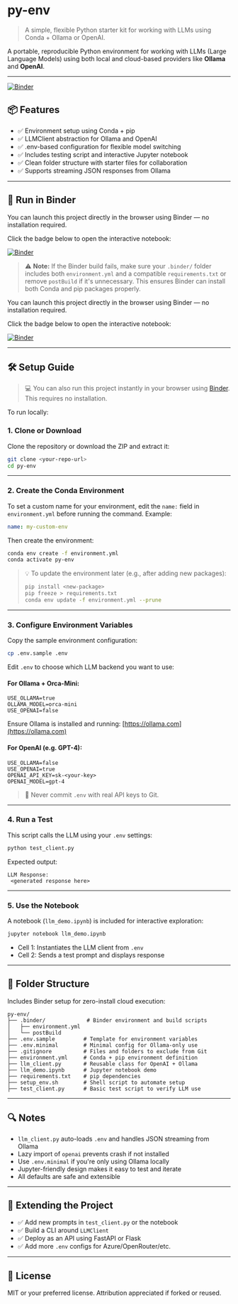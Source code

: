# py-env

> A simple, flexible Python starter kit for working with LLMs using Conda + Ollama or OpenAI.

A portable, reproducible Python environment for working with LLMs (Large Language Models) using both local and cloud-based providers like **Ollama** and **OpenAI**.

---

[![Binder](https://mybinder.org/badge_logo.svg)](https://mybinder.org/v2/gh/vedanta/py-env/HEAD?labpath=llm_demo.ipynb)

## 📦 Features

* ✅ Environment setup using Conda + pip
* ✅ LLMClient abstraction for Ollama and OpenAI
* ✅ .env-based configuration for flexible model switching
* ✅ Includes testing script and interactive Jupyter notebook
* ✅ Clean folder structure with starter files for collaboration
* ✅ Supports streaming JSON responses from Ollama

---

## 🚀 Run in Binder

You can launch this project directly in the browser using Binder — no installation required.

Click the badge below to open the interactive notebook:

[![Binder](https://mybinder.org/badge_logo.svg)](https://mybinder.org/v2/gh/vedanta/py-env/HEAD?labpath=llm_demo.ipynb)

> ⚠️ **Note:** If the Binder build fails, make sure your `.binder/` folder includes both `environment.yml` and a compatible `requirements.txt` or remove `postBuild` if it's unnecessary. This ensures Binder can install both Conda and pip packages properly.

You can launch this project directly in the browser using Binder — no installation required.

Click the badge below to open the interactive notebook:

[![Binder](https://mybinder.org/badge_logo.svg)](https://mybinder.org/v2/gh/vedanta/py-env/HEAD?labpath=llm_demo.ipynb)

---

## 🛠️ Setup Guide

> 💻 You can also run this project instantly in your browser using [Binder](https://mybinder.org/v2/gh/vedanta/py-env/HEAD?labpath=llm_demo.ipynb). This requires no installation.

To run locally:

### 1. Clone or Download

Clone the repository or download the ZIP and extract it:

```bash
git clone <your-repo-url>
cd py-env
```

---

### 2. Create the Conda Environment

To set a custom name for your environment, edit the `name:` field in `environment.yml` before running the command. Example:

```yaml
name: my-custom-env
```

Then create the environment:

```bash
conda env create -f environment.yml
conda activate py-env
```

> 💡 To update the environment later (e.g., after adding new packages):
>
> ```bash
> pip install <new-package>
> pip freeze > requirements.txt
> conda env update -f environment.yml --prune
> ```

---

### 3. Configure Environment Variables

Copy the sample environment configuration:

```bash
cp .env.sample .env
```

Edit `.env` to choose which LLM backend you want to use:

#### For **Ollama + Orca-Mini**:

```dotenv
USE_OLLAMA=true
OLLAMA_MODEL=orca-mini
USE_OPENAI=false
```

Ensure Ollama is installed and running: [https://ollama.com](https://ollama.com)

#### For **OpenAI (e.g. GPT-4)**:

```dotenv
USE_OLLAMA=false
USE_OPENAI=true
OPENAI_API_KEY=sk-<your-key>
OPENAI_MODEL=gpt-4
```

> 🔐 Never commit `.env` with real API keys to Git.

---

### 4. Run a Test

This script calls the LLM using your `.env` settings:

```bash
python test_client.py
```

Expected output:

```
LLM Response:
 <generated response here>
```

---

### 5. Use the Notebook

A notebook (`llm_demo.ipynb`) is included for interactive exploration:

```bash
jupyter notebook llm_demo.ipynb
```

* Cell 1: Instantiates the LLM client from `.env`
* Cell 2: Sends a test prompt and displays response

---

## 📁 Folder Structure

Includes Binder setup for zero-install cloud execution:

```
py-env/
├── .binder/             # Binder environment and build scripts
│   ├── environment.yml
│   └── postBuild
├── .env.sample         # Template for environment variables
├── .env.minimal        # Minimal config for Ollama-only use
├── .gitignore          # Files and folders to exclude from Git
├── environment.yml     # Conda + pip environment definition
├── llm_client.py       # Reusable class for OpenAI + Ollama
├── llm_demo.ipynb      # Jupyter notebook demo
├── requirements.txt    # pip dependencies
├── setup_env.sh        # Shell script to automate setup
├── test_client.py      # Basic test script to verify LLM use
```

---

## 🔍 Notes

* `llm_client.py` auto-loads `.env` and handles JSON streaming from Ollama
* Lazy import of `openai` prevents crash if not installed
* Use `.env.minimal` if you're only using Ollama locally
* Jupyter-friendly design makes it easy to test and iterate
* All defaults are safe and extensible

---

## 🔁 Extending the Project

* ✅ Add new prompts in `test_client.py` or the notebook
* ✅ Build a CLI around `LLMClient`
* ✅ Deploy as an API using FastAPI or Flask
* ✅ Add more `.env` configs for Azure/OpenRouter/etc.

---

## 🪪 License

MIT or your preferred license. Attribution appreciated if forked or reused.
